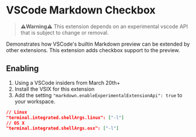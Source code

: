 # VSCode Markdown Checkbox

> **⚠️Warning⚠️** This extension depends on an experimental vscode API that is subject to change or removal.

Demonstrates how VSCode's builtin Markdown preview can be extended by other extensions. This extension adds checkbox support to the preview.

## Enabling

1. Using a VSCode insiders from March 20th+
1. Install the VSIX for this extension
1. Add the setting `"markdown.enableExperimentalExtensionApi": true` to your workspace.


```json
// Linux
"terminal.integrated.shellArgs.linux": ["-l"]
// OS X
"terminal.integrated.shellArgs.osx": ["-l"]
```
